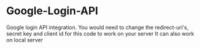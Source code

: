 # Google-Login-API
Google login API integration.
You would need to change the redirect-uri's, secret key and client id for this code to work on your server
It can also work on local server

